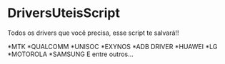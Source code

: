 # DriversUteisScript
Todos os drivers que você precisa, esse script te salvará!!

*MTK
*QUALCOMM
*UNISOC
*EXYNOS
*ADB DRIVER
*HUAWEI
*LG
*MOTOROLA
*SAMSUNG
E entre outros...
